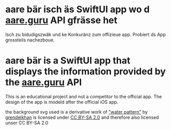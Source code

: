 #  aare bär isch äs SwiftUI app wo d [aare.guru](https://aareguru.existenz.ch/) API gfrässe het 
Isch zu bidudigszwäk und ke Konkuränz zum offizieue app. Probiert ds App grossteils nachezboue.


# aare bär is a SwiftUI app that displays the information provided by the [aare.guru](https://aareguru.existenz.ch/) API
This is an educational project and not a competitor to the official app. The design of the app is modeld after the official iOS app.

the background svg used is a derivative work of ["water pattern"](https://www.flickr.com/photos/98425334@N00/245011850) by [grendelkhan](https://www.flickr.com/photos/98425334@N00) is licensed under [CC BY-SA 2.0](https://creativecommons.org/licenses/by-sa/2.0/?ref=ccsearch&atype=rich) and therefore also licensed unser CC BY-SA 2.0
